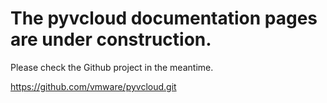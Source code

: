 # The pyvcloud documentation pages are under construction.

Please check the Github project in the meantime.

https://github.com/vmware/pyvcloud.git